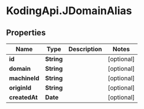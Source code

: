 # KodingApi.JDomainAlias

## Properties
Name | Type | Description | Notes
------------ | ------------- | ------------- | -------------
**id** | **String** |  | [optional] 
**domain** | **String** |  | [optional] 
**machineId** | **String** |  | [optional] 
**originId** | **String** |  | [optional] 
**createdAt** | **Date** |  | [optional] 


